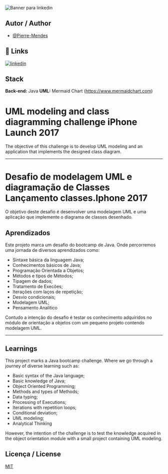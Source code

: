 ![Banner para linkedin](https://github.com/Pierre-Mendes/First-Challenge-Bootcamp-Java-DIO/assets/63386178/da4a13ca-375c-4546-99e5-034786980e47)

## Autor / Author

- [@Pierre-Mendes](https://www.github.com/Pierre-Mendes)

## 🔗 Links
[![linkedin](https://img.shields.io/badge/linkedin-0A66C2?style=for-the-badge&logo=linkedin&logoColor=white)](https://www.linkedin.com/in/pierremendess/)

## Stack

**Back-end:** Java
**UML:** Mermaid Chart (https://www.mermaidchart.com)

# UML modeling and class diagramming challenge iPhone Launch 2017

The objective of this challenge is to develop UML modeling and an application that implements the designed class diagram.

---

# Desafio de modelagem UML e diagramação de Classes Lançamento classes.Iphone 2017

O objetivo deste desafio é desenvolver uma modelagem UML e uma aplicação que implemente o diagrama de classes desenhado.

## Aprendizados

Este projeto marca um desafio do bootcamp de Java. Onde percorremos uma jornada de diversos aprendizados como: 

- Sintaxe básica da linguagem Java;
- Conhecimentos básicos de Java;
- Programação Orientada a Objetos;
- Métodos e tipos de Métodos;
- Tipagem de dados;
- Tratamento de Execões;
- Iterações com laços de repetição;
- Desvio condicionais;
- Modelagem UML;
- Pensamento Analítico

Contudo a intenção do desafio é testar os conhecimento adquiridos no módulo de orientação a objetos com um pequeno projeto contendo modelagem UML.

---

## Learnings

This project marks a Java bootcamp challenge. Where we go through a journey of diverse learning such as: 

- Basic syntax of the Java language;
- Basic knowledge of Java;
- Object Oriented Programming;
- Methods and types of Methods;
- Data typing;
- Processing of Executions;
- Iterations with repetition loops;
- Conditional deviation;
- UML modeling;
- Analytical Thinking

However, the intention of the challenge is to test the knowledge acquired in the object orientation module with a small project containing UML modeling.

## Licença / License

[MIT](https://choosealicense.com/licenses/mit/)
